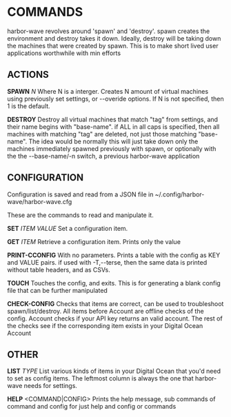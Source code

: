 COMMANDS
========
harbor-wave revolves around 'spawn' and 'destroy'. spawn creates the environment
and destroy takes it down. Ideally, destroy will be taking down the machines
that were created by spawn. This is to make short lived user applications
worthwhile with min efforts

ACTIONS
-------

**SPAWN**  *N*		Where N is a interger. Creates N amount of virtual
machines using previously set settings, or --overide options. If N is not
specified, then 1 is the default.

**DESTROY** <ALL>	Destroy all virtual machines that match "tag" from
settings, and their name begins with "base-name". if ALL in all caps is
specified, then all machines with matching "tag" are deleted, not just those
matching "base-name". The idea would be normally this will just take down only
the machines immediately spawned previously with spawn, or optionally with the
the --base-name/-n switch, a previous harbor-wave application

CONFIGURATION
-------------
Configuration is saved and read from a JSON file in
~/.config/harbor-wave/harbor-wave.cfg

These are the commands to read and manipulate it.

**SET** *ITEM* *VALUE*	Set a configuration item.

**GET** *ITEM*		Retrieve a configuration item. Prints only the value

**PRINT-CCONFIG**	With no parameters. Prints a table with the config as
KEY and VALUE pairs. if used with -T,--terse, then the same data is printed
without table headers, and as CSVs.

**TOUCH**		Touches the config, and exits. This is for generating
a blank config file that can be further manipulated

**CHECK-CONFIG**	Checks that items are correct, can be used to
troubleshoot spawn/list/destroy. All items before Account are offline checks
of the config. Account checks if your API key returns an valid account. The
rest of the checks see if the corresponding item exists in your Digital Ocean
Account

OTHER
-----
**LIST** *TYPE*		List various kinds of items in your Digital Ocean that
you'd need to set as config items. The leftmost column is always the one that
harbor-wave needs for settings.

**HELP** <COMMAND|CONFIG>		Prints the help message,
sub commands of command and config for just help and config or commands
